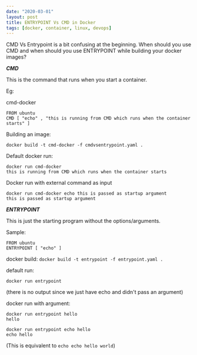 ```yaml
---
date: "2020-03-01"
layout: post
title: ENTRYPOINT Vs CMD in Docker
tags: [docker, container, linux, devops]
---
```


CMD Vs Entrypoint is a bit confusing at the beginning. When should you use CMD and when should you use ENTRYPOINT while building your docker images?

***CMD***

This is the command that runs when you start a container.

Eg:

cmd-docker

```
FROM ubuntu
CMD [ "echo" , "this is running from CMD which runs when the container starts" ]
```

Building an image:

```docker build -t cmd-docker -f cmdvsentrypoint.yaml .```

Default docker run:

```
docker run cmd-docker
this is running from CMD which runs when the container starts
```

Docker run with external command as input

```
docker run cmd-docker echo this is passed as startup argument
this is passed as startup argument
```

***ENTRYPOINT***

This is just the starting program without the options/arguments.

Sample:

```
FROM ubuntu
ENTRYPOINT [ "echo" ]
```

docker build:  ```docker build -t entrypoint -f entrypoint.yaml .```

default run: 

```
docker run entrypoint

```
(there is no output since we just have echo and didn't pass an argument)

docker run with argument:

```
docker run entrypoint hello
hello
```

```
docker run entrypoint echo hello
echo hello
```

(This is equivalent to ```echo echo hello world```)
